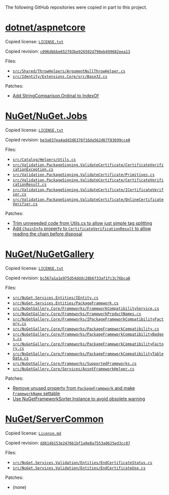 ﻿The following GitHub repositories were copied in part to this project.

# [dotnet/aspnetcore](https://github.com/dotnet/aspnetcore)

Copied license: [`LICENSE.txt`](dotnet/aspnetcore/LICENSE.txt)

Copied revision: [`c096dbbbe652f03be926502d790eb499682eea13`](https://github.com/dotnet/aspnetcore/tree/c096dbbbe652f03be926502d790eb499682eea13)

Files:
  - [`src/Shared/ThrowHelpers/ArgumentNullThrowHelper.cs`](dotnet/aspnetcore/src/Shared/ThrowHelpers/ArgumentNullThrowHelper.cs)
  - [`src/Identity/Extensions.Core/src/Base32.cs`](dotnet/aspnetcore/src/Identity/Extensions.Core/src/Base32.cs)

Patches:
  - [Add StringComparison.Ordinal to IndexOf](0004-Add-StringComparison-to-IndexOf.patch)

# [NuGet/NuGet.Jobs](https://github.com/NuGet/NuGet.Jobs)

Copied license: [`LICENSE.txt`](NuGet/NuGet.Jobs/LICENSE.txt)

Copied revision: [`be3a837ea4add2d6376f16da562d67f83699cce0`](https://github.com/NuGet/NuGet.Jobs/tree/be3a837ea4add2d6376f16da562d67f83699cce0)

Files:
  - [`src/Catalog/Helpers/Utils.cs`](NuGet/NuGet.Jobs/src/Catalog/Helpers/Utils.cs)
  - [`src/Validation.PackageSigning.ValidateCertificate/CertificateVerificationException.cs`](NuGet/NuGet.Jobs/src/Validation.PackageSigning.ValidateCertificate/CertificateVerificationException.cs)
  - [`src/Validation.PackageSigning.ValidateCertificate/Primitives.cs`](NuGet/NuGet.Jobs/src/Validation.PackageSigning.ValidateCertificate/Primitives.cs)
  - [`src/Validation.PackageSigning.ValidateCertificate/CertificateVerificationResult.cs`](NuGet/NuGet.Jobs/src/Validation.PackageSigning.ValidateCertificate/CertificateVerificationResult.cs)
  - [`src/Validation.PackageSigning.ValidateCertificate/ICertificateVerifier.cs`](NuGet/NuGet.Jobs/src/Validation.PackageSigning.ValidateCertificate/ICertificateVerifier.cs)
  - [`src/Validation.PackageSigning.ValidateCertificate/OnlineCertificateVerifier.cs`](NuGet/NuGet.Jobs/src/Validation.PackageSigning.ValidateCertificate/OnlineCertificateVerifier.cs)

Patches:
  - [Trim unneeeded code from Utils.cs to allow just simple tag splitting](0001-Trim-unneeded-code-from-Utils.cs.patch)
  - [Add `ChainInfo` property to `CertificateVerificationResult` to allow reading the chain before disposal](0002-Add-chain-info-property-to-CertificateVerificationResult.patch)

# [NuGet/NuGetGallery](https://github.com/NuGet/NuGetGallery)

Copied license: [`LICENSE.txt`](NuGet/NuGetGallery/LICENSE.txt)

Copied revision: [`bc567a1a1e975d54dddc28b6f33af1fc3c76bca8`](https://github.com/NuGet/NuGetGallery/tree/bc567a1a1e975d54dddc28b6f33af1fc3c76bca8)

Files:
  - [`src/NuGet.Services.Entities/IEntity.cs`](NuGet/NuGetGallery/src/NuGet.Services.Entities/IEntity.cs)
  - [`src/NuGet.Services.Entities/PackageFramework.cs`](NuGet/NuGetGallery/src/NuGet.Services.Entities/PackageFramework.cs)
  - [`src/NuGetGallery.Core/Frameworks/FrameworkCompatibilityService.cs`](NuGet/NuGetGallery/src/NuGetGallery.Core/Frameworks/FrameworkCompatibilityService.cs)
  - [`src/NuGetGallery.Core/Frameworks/FrameworkProductNames.cs`](NuGet/NuGetGallery/src/NuGetGallery.Core/Frameworks/FrameworkProductNames.cs)
  - [`src/NuGetGallery.Core/Frameworks/IPackageFrameworkCompatibilityFactory.cs`](NuGet/NuGetGallery/src/NuGetGallery.Core/Frameworks/IPackageFrameworkCompatibilityFactory.cs)
  - [`src/NuGetGallery.Core/Frameworks/PackageFrameworkCompatibility.cs`](NuGet/NuGetGallery/src/NuGetGallery.Core/Frameworks/PackageFrameworkCompatibility.cs)
  - [`src/NuGetGallery.Core/Frameworks/PackageFrameworkCompatibilityBadges.cs`](NuGet/NuGetGallery/src/NuGetGallery.Core/Frameworks/PackageFrameworkCompatibilityBadges.cs)
  - [`src/NuGetGallery.Core/Frameworks/PackageFrameworkCompatibilityFactory.cs`](NuGet/NuGetGallery/src/NuGetGallery.Core/Frameworks/PackageFrameworkCompatibilityFactory.cs)
  - [`src/NuGetGallery.Core/Frameworks/PackageFrameworkCompatibilityTableData.cs`](NuGet/NuGetGallery/src/NuGetGallery.Core/Frameworks/PackageFrameworkCompatibilityTableData.cs)
  - [`src/NuGetGallery.Core/Frameworks/SupportedFrameworks.cs`](NuGet/NuGetGallery/src/NuGetGallery.Core/Frameworks/SupportedFrameworks.cs)
  - [`src/NuGetGallery.Core/Services/AssetFrameworkHelper.cs`](NuGet/NuGetGallery/src/NuGetGallery.Core/Services/AssetFrameworkHelper.cs)

Patches:
  - [Remove unused property from `PackageFramework` and make `FrameworkName` settable](0003-Remove-unused-property-and-make-framework-name-setta.patch)
  - [Use NuGetFrameworkSorter.Instance to avoid obsolete warning](0005-Use-NuGetFrameworkSorter.Instance-to-avoid-obsolete-.patch)

# [NuGet/ServerCommon](https://github.com/NuGet/ServerCommon)

Copied license: [`License.md`](NuGet/ServerCommon/License.md)

Copied revision: [`dd614b153e2476b1bf1a9e8a7553a8625ed3cc87`](https://github.com/NuGet/ServerCommon/tree/dd614b153e2476b1bf1a9e8a7553a8625ed3cc87)

Files:
  - [`src/NuGet.Services.Validation/Entities/EndCertificateStatus.cs`](NuGet/ServerCommon/src/NuGet.Services.Validation/Entities/EndCertificateStatus.cs)
  - [`src/NuGet.Services.Validation/Entities/EndCertificateUse.cs`](NuGet/ServerCommon/src/NuGet.Services.Validation/Entities/EndCertificateUse.cs)

Patches:
  - (none)

